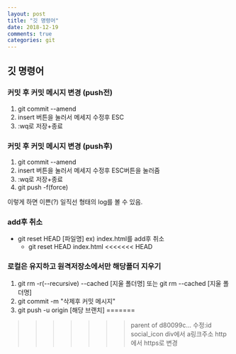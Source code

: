 ```yaml
---
layout: post
title: "깃 명령어"
date: 2018-12-19
comments: true
categories: git
---
```


## 깃 명령어

### 커밋 후 커밋 메시지 변경 (push전)

1.  git commit --amend
2.  insert 버튼을 눌러서 메세지 수정후 ESC
3.  :wq로 저장+종료

### 커밋 후 커밋 메시지 변경 (push후)

1.  git commit --amend
2.  insert 버튼을 눌러서 메세지 수정후 ESC버튼을 눌러줌
3.  :wq로 저장+종료
4.  git push -f(force)

이렇게 하면 이쁜(?) 일직선 형태의 log를 볼 수 있음.

### add후 취소

- git reset HEAD [파일명]
  ex) index.html를 add후 취소
  - git reset HEAD index.html
<<<<<<< HEAD

### 로컬은 유지하고 원격저장소에서만 해당폴더 지우기

1. git rm -r(--recursive) --cached [지울 폴더명] 또는
   git rm --cached [지울 폴더명]
2. git commit -m "삭제후 커밋 메시지"
3. git push -u origin [해당 브랜치]
=======
>>>>>>> parent of d80099c... 수정:id social_icon div에서 a링크주소 http에서 https로 변경
